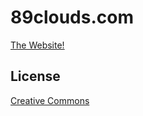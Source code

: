 # 89clouds.com

[The Website!][0]

## License

[Creative Commons](http://creativecommons.org/licenses/by-nc-sa/3.0/)

[0]: http://89clouds.com/ "89 Clouds"
